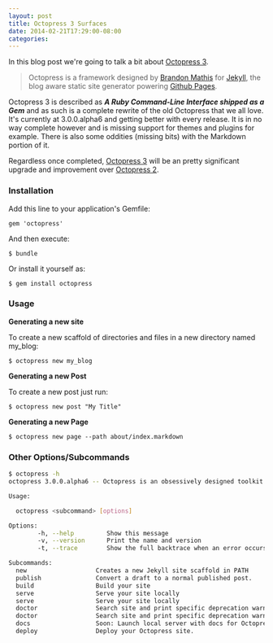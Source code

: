 ```yaml
---
layout: post
title: Octopress 3 Surfaces
date: 2014-02-21T17:29:00-08:00
categories:
---
```

In this blog post we're going to talk a bit about [Octopress 3](https://github.com/octopress/octopress). 

>Octopress is a framework designed by [Brandon Mathis](http://brandonmathis.com/) for [Jekyll](http://github.com/mojombo/jekyll), the blog aware static site generator powering [Github Pages](http://pages.github.com/). 

Octopress 3 is described as ___A Ruby Command-Line Interface shipped as a Gem___ and as such is a complete rewrite of the old Octopress that we all love. It's currently at 3.0.0.alpha6 and getting better with every release. It is in no way complete however and is missing support for themes and plugins for example. There is also some oddities (missing bits) with the Markdown portion of it.

Regardless once completed, [Octopress 3](https://github.com/octopress/octopress) will be an pretty significant upgrade and improvement over [Octopress 2](https://github.com/imathis/octopress).

### Installation
Add this line to your application's Gemfile:

`gem 'octopress'`

And then execute:

`$ bundle`

Or install it yourself as:

`$ gem install octopress`

### Usage
**Generating a new site**

To create a new scaffold of directories and files in a new directory named my_blog:

`$ octopress new my_blog`

**Generating a new Post**

To create a new post just run:

`$ octopress new post "My Title"`

**Generating a new Page**

`$ octopress new page --path about/index.markdown`

### Other Options/Subcommands

```bash
$ octopress -h
octopress 3.0.0.alpha6 -- Octopress is an obsessively designed toolkit for Jekyll blogging.

Usage:

  octopress <subcommand> [options]

Options:
        -h, --help         Show this message
        -v, --version      Print the name and version
        -t, --trace        Show the full backtrace when an error occurs

Subcommands:
  new                   Creates a new Jekyll site scaffold in PATH
  publish               Convert a draft to a normal published post.
  build                 Build your site
  serve                 Serve your site locally
  serve                 Serve your site locally
  doctor                Search site and print specific deprecation warnings
  doctor                Search site and print specific deprecation warnings
  docs                  Soon: Launch local server with docs for Octopress v3.0.0.alpha6
  deploy                Deploy your Octopress site.
  ```


